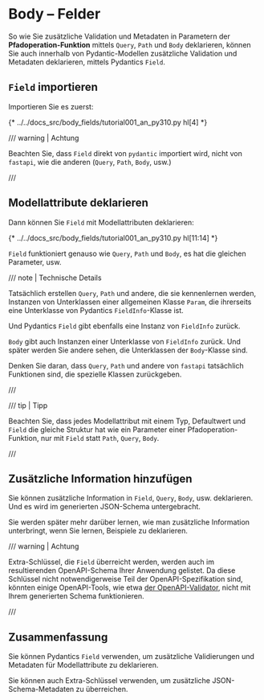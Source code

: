 # Body – Felder

So wie Sie zusätzliche Validation und Metadaten in Parametern der **Pfadoperation-Funktion** mittels `Query`, `Path` und `Body` deklarieren, können Sie auch innerhalb von Pydantic-Modellen zusätzliche Validation und Metadaten deklarieren, mittels Pydantics `Field`.

## `Field` importieren

Importieren Sie es zuerst:

{* ../../docs_src/body_fields/tutorial001_an_py310.py hl[4] *}

/// warning | Achtung

Beachten Sie, dass `Field` direkt von `pydantic` importiert wird, nicht von `fastapi`, wie die anderen (`Query`, `Path`, `Body`, usw.)

///

## Modellattribute deklarieren

Dann können Sie `Field` mit Modellattributen deklarieren:

{* ../../docs_src/body_fields/tutorial001_an_py310.py hl[11:14] *}

`Field` funktioniert genauso wie `Query`, `Path` und `Body`, es hat die gleichen Parameter, usw.

/// note | Technische Details

Tatsächlich erstellen `Query`, `Path` und andere, die sie kennenlernen werden, Instanzen von Unterklassen einer allgemeinen Klasse `Param`, die ihrerseits eine Unterklasse von Pydantics `FieldInfo`-Klasse ist.

Und Pydantics `Field` gibt ebenfalls eine Instanz von `FieldInfo` zurück.

`Body` gibt auch Instanzen einer Unterklasse von `FieldInfo` zurück. Und später werden Sie andere sehen, die Unterklassen der `Body`-Klasse sind.

Denken Sie daran, dass `Query`, `Path` und andere von `fastapi` tatsächlich Funktionen sind, die spezielle Klassen zurückgeben.

///

/// tip | Tipp

Beachten Sie, dass jedes Modellattribut mit einem Typ, Defaultwert und `Field` die gleiche Struktur hat wie ein Parameter einer Pfadoperation-Funktion, nur mit `Field` statt `Path`, `Query`, `Body`.

///

## Zusätzliche Information hinzufügen

Sie können zusätzliche Information in `Field`, `Query`, `Body`, usw. deklarieren. Und es wird im generierten JSON-Schema untergebracht.

Sie werden später mehr darüber lernen, wie man zusätzliche Information unterbringt, wenn Sie lernen, Beispiele zu deklarieren.

/// warning | Achtung

Extra-Schlüssel, die `Field` überreicht werden, werden auch im resultierenden OpenAPI-Schema Ihrer Anwendung gelistet. Da diese Schlüssel nicht notwendigerweise Teil der OpenAPI-Spezifikation sind, könnten einige OpenAPI-Tools, wie etwa [der OpenAPI-Validator](https://validator.swagger.io/), nicht mit Ihrem generierten Schema funktionieren.

///

## Zusammenfassung

Sie können Pydantics `Field` verwenden, um zusätzliche Validierungen und Metadaten für Modellattribute zu deklarieren.

Sie können auch Extra-Schlüssel verwenden, um zusätzliche JSON-Schema-Metadaten zu überreichen.
